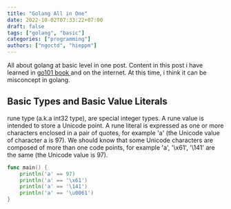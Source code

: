 ```yaml
---
title: "Golang All in One"
date: 2022-10-02T07:33:22+07:00
draft: false
tags: ["golang", "basic"]
categories: ["programming"]
authors: ["ngoctd", "hieppm"]
---
```


All about golang at basic level in one post. Content in this post i have learned in [go101 book ](https://go101.org/) and on the internet. At this time, i think it can be misconcept in golang.


## Basic Types and Basic Value Literals

rune type (a.k.a int32 type), are special integer types. A rune value is intended to store a Unicode point. A rune literal is expressed as one or more characters enclosed in a pair of quotes, for example 'a' (the Unicode value of character a is 97). We should know that some Unicode characters are composed of more than one code points, for example 'a', '\x61', '\141' are the same (the Unicode value is 97).

```go
func main() {
	println('a' == 97)
	println('a' == '\x61')
	println('a' == '\141')
	println('a' == '\u0061')
}
```